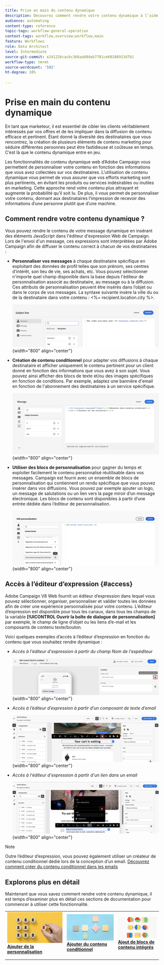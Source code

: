 ```yaml
---
title: Prise en main du contenu dynamique
description: Découvrez comment rendre votre contenu dynamique à l’aide de la personnalisation, du contenu conditionnel et des blocs de contenu intégrés.
audience: automating
content-type: reference
topic-tags: workflow-general-operation
context-tags: workflow,overview;workflow,main
feature: Workflows
role: Data Architect
level: Intermediate
source-git-commit: e241226cacbc366aa884eb7781ce60188913d7b1
workflow-type: tm+mt
source-wordcount: '592'
ht-degree: 10%

---
```



# Prise en main du contenu dynamique

En tant que marketeur, il est essentiel de cibler les clients véritablement intéressés par vos offres et de les impliquer dans la diffusion de contenu efficace et pertinent. Étant donné la diversité des destinataires que vous rencontrez, la création de plusieurs éléments de contenu marketing pour séduire différentes personnes peut être fastidieuse et coûteuse en temps. C’est là que le contenu dynamique entre en jeu.

Les fonctionnalités de contenu dynamique web d’Adobe Campaign vous permettent de personnaliser votre contenu en fonction des informations que vous avez collectées sur vos destinataires. L’utilisation de contenu dynamique vous permet de vous assurer que vos efforts marketing sont plus pertinents, en évitant les produits ou services indésirables ou inutiles en marketing. Cette approche rend votre contenu plus attrayant et augmente la probabilité qu’il soit lu. De plus, il vous permet de personnaliser votre contenu, donnant aux destinataires l’impression de recevoir des informations d’une personne plutôt que d’une machine.

## Comment rendre votre contenu dynamique ?

Vous pouvez rendre le contenu de votre message dynamique en insérant des éléments JavaScript dans l&#39;éditeur d&#39;expression Web de Campaign. Lors de l&#39;envoi d&#39;un message, ces expressions sont interprétées par Adobe Campaign afin de diffuser le contenu correct à chacun de vos destinataires :

* **Personnaliser vos messages** à chaque destinataire spécifique en exploitant des données de profil telles que son prénom, ses centres d’intérêt, son lieu de vie, ses achats, etc. Vous pouvez sélectionner n&#39;importe quel champ disponible dans la base depuis l&#39;éditeur de personnalisation associé au destinataire, au message ou à la diffusion. Ces attributs de personnalisation peuvent être insérés dans l’objet ou dans le corps de vos messages. La syntaxe suivante insère la ville du ou de la destinataire dans votre contenu : &lt;%= recipient.location.city %>.

  ![](assets/perso-subject-line.png){width="800" align="center"}

* **Création de contenu conditionnel** pour adapter vos diffusions à chaque destinataire et afficher uniquement le contenu pertinent pour un client donné en fonction des informations que vous avez à son sujet. Vous pouvez ainsi afficher des blocs de texte et/ou des images spécifiques en fonction de conditions. Par exemple, adaptez une bannière d&#39;email en fonction de l&#39;abonnement des destinataires à un service spécifique.

  ![](assets/condition-sample.png){width="800" align="center"}

* **Utiliser des blocs de personnalisation** pour gagner du temps et exploiter facilement le contenu personnalisé réutilisable dans vos messages. Campaign est fourni avec un ensemble de blocs de personnalisation qui contiennent un rendu spécifique que vous pouvez insérer dans vos diffusions. Vous pouvez par exemple ajouter un logo, un message de salutations ou un lien vers la page miroir d’un message électronique. Les blocs de contenu sont disponibles à partir d’une entrée dédiée dans l’éditeur de personnalisation.

  ![](assets/content-blocks.png){width="800" align="center"}

## Accès à l’éditeur d’expression {#access}

Adobe Campaign V8 Web fournit un éditeur d’expression dans lequel vous pouvez sélectionner, organiser, personnaliser et valider toutes les données afin de créer une expérience personnalisée pour votre contenu. L’éditeur d’expression est disponible pour tous les canaux, dans tous les champs de la variable **[!UICONTROL Ouvrir la boîte de dialogue de personnalisation]** par exemple, le champ de ligne d’objet ou les liens d’e-mail et les composants de contenu texte/bouton.

Voici quelques exemples d’accès à l’éditeur d’expression en fonction du contenu que vous souhaitez rendre dynamique :

* *Accès à l&#39;éditeur d&#39;expression à partir du champ Nom de l&#39;expéditeur*

  ![](assets/expression-editor-access.png){width="800" align="center"}

* *Accès à l’éditeur d’expression à partir d’un composant de texte d’email*

  ![](assets/expression-editor-access-email.png){width="800" align="center"}

* *Accès à l&#39;éditeur d&#39;expression à partir d&#39;un lien dans un email*

  ![](assets/perso-link-insert-icon.png){width="800" align="center"}

>[!NOTE]
>
>Outre l’éditeur d’expression, vous pouvez également utiliser un créateur de contenu conditionnel dédié lors de la conception d’un email. [Découvrez comment créer du contenu conditionnel dans les emails](conditions.md)

## Explorons plus en détail

Maintenant que vous savez comment rendre votre contenu dynamique, il est temps d’examiner plus en détail ces sections de documentation pour commencer à utiliser cette fonctionnalité.

<table style="table-layout:fixed"><tr style="border: 0;">
<td>
<a href="personalize.md">
<img alt="Personnaliser le contenu" src="assets/do-not-localize/dynamic-personalization.jpg">
</a>
<div>
<a href="personalize.md"><strong>Ajouter de la personnalisation</strong></a>
</div>
<p>
</td>
<td>
<a href="conditions.md">
<img alt="prospect" src="assets/do-not-localize/dynamic-conditional.jpg">
</a>
<div><a href="conditions.md"><strong>Ajouter du contenu conditionnel</strong>
</div>
<p>
</td>
<td>
<a href="content-blocks.md">
<img alt="Peu fréquent" src="assets/do-not-localize/dynamic-content-blocks.jpg">
</a>
<div>
<a href="content-blocks.md"><strong>Ajout de blocs de contenu intégrés</strong></a>
</div>
<p></td>
</tr></table>
